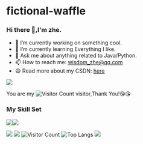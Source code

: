 # fictional-waffle
### Hi there 👋,I'm zhe.

- 🔭 I’m currently working on something cool.
- 🌱 I’m currently learning Everything I like.
- 💬 Ask me about anything related to Java/Python.
- 📫 How to reach me: wisdom_zhe@qq.com
- 😄 Read more about my CSDN: [here](https://blog.csdn.net/qq_44231797?spm=1000.2115.3001.5343)

![](https://github-readme-stats.vercel.app/api?username=magical-hand&show_icons=true&theme=transparent)

You are my ![Visitor Count](https://profile-counter.glitch.me/magical-hand/count.svg) visitor,Thank You!:kissing_heart::kissing_heart:

### My Skill Set

![](https://img.shields.io/badge/Python-ED8B00?style=for-the-badge&logo=openjdk&logoColor=white)![](https://img.shields.io/badge/C++-3776AB?style=for-the-badge&logo=python&logoColor=white)




![]([url](https://github.com/magical-hand))
![](https://github-readme-stats.vercel.app/api?username=magical-hand&show_icons=true&theme=transparent)
![Visitor Count](https://profile-counter.glitch.me/magical-hand/count.svg)
![Top Langs](https://github-readme-stats.vercel.app/api/top-langs/?username=magical-hand&layout=compact&theme=tokyonight)
![](https://github-readme-activity-graph.cyclic.app/graph?username=magical-hand&theme=dracula)



